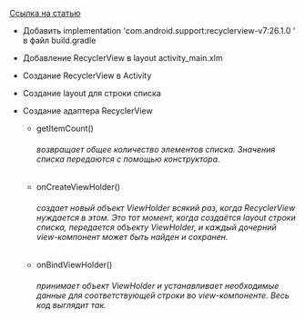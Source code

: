 [Ссылка на статью](https://devcolibri.com/%D0%BA%D0%B0%D0%BA-%D1%80%D0%B0%D0%B1%D0%BE%D1%82%D0%B0%D1%82%D1%8C-%D1%81-recyclerview/)


- Добавить implementation 'com.android.support:recyclerview-v7:26.1.0 ' в файл build.gradle

- Добавление RecyclerView в layout activity_main.xlm
  
- Создание RecyclerView в Activity

- Создание layout для строки списка

- Создание адаптера RecyclerView
    - getItemCount()
        ###### возвращает общее количество элементов списка. Значения списка передаются с помощью конструктора.
    - onCreateViewHolder()
        ###### создает новый объект ViewHolder всякий раз, когда RecyclerView нуждается в этом. Это тот момент, когда создаётся layout строки списка, передается объекту ViewHolder, и каждый дочерний view-компонент может быть найден и сохранен.
    - onBindViewHolder()
        ###### принимает объект ViewHolder и устанавливает необходимые данные для соответствующей строки во view-компоненте. Весь код выглядит так.
    
    
    

